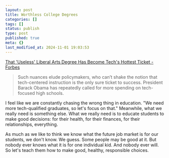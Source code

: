 ```yaml
---
layout: post
title: Worthless College Degrees
categories: []
tags: []
status: publish
type: post
published: true
meta: {}
last_modified_at: 2024-11-01 19:03:53
---
```


[That 'Useless' Liberal Arts Degree Has Become Tech's Hottest Ticket - Forbes](http://www.forbes.com/sites/georgeanders/2015/07/29/liberal-arts-degree-tech/)


>Such nuances elude policymakers, who can’t shake the notion that tech-centered instruction is the only sure ticket to success. President Barack Obama has repeatedly called for more spending on tech-focused high schools.



I feel like we are constantly chasing the wrong thing in education. "We need more tech-qualified graduates, so let's focus on that." Meanwhile, what we really need is something else. What we really need is to educate students to make good decisions: for their health, for their finances, for their relationships, everything.


As much as we like to think we know what the future job market is for our students, we don't know. We guess. Some people may be good at it. But nobody ever knows what it is for one individual kid. And nobody ever will. So let's teach them how to make good, healthy, responsible choices.

